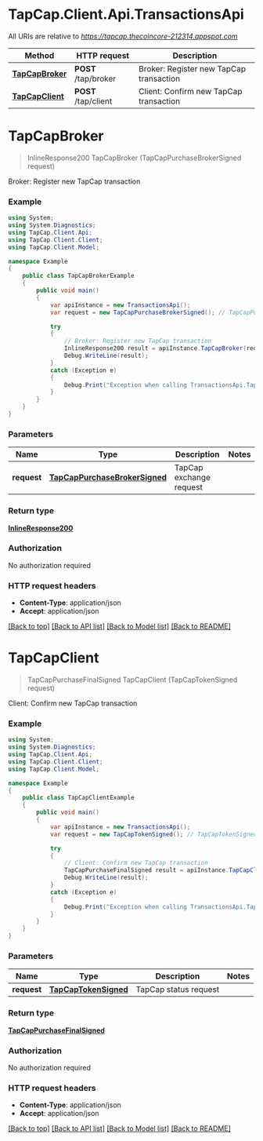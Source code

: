 # TapCap.Client.Api.TransactionsApi

All URIs are relative to *https://tapcap.thecoincore-212314.appspot.com*

Method | HTTP request | Description
------------- | ------------- | -------------
[**TapCapBroker**](TransactionsApi.md#tapcapbroker) | **POST** /tap/broker | Broker: Register new TapCap transaction
[**TapCapClient**](TransactionsApi.md#tapcapclient) | **POST** /tap/client | Client: Confirm new TapCap transaction


<a name="tapcapbroker"></a>
# **TapCapBroker**
> InlineResponse200 TapCapBroker (TapCapPurchaseBrokerSigned request)

Broker: Register new TapCap transaction

### Example
```csharp
using System;
using System.Diagnostics;
using TapCap.Client.Api;
using TapCap.Client.Client;
using TapCap.Client.Model;

namespace Example
{
    public class TapCapBrokerExample
    {
        public void main()
        {
            var apiInstance = new TransactionsApi();
            var request = new TapCapPurchaseBrokerSigned(); // TapCapPurchaseBrokerSigned | TapCap exchange request

            try
            {
                // Broker: Register new TapCap transaction
                InlineResponse200 result = apiInstance.TapCapBroker(request);
                Debug.WriteLine(result);
            }
            catch (Exception e)
            {
                Debug.Print("Exception when calling TransactionsApi.TapCapBroker: " + e.Message );
            }
        }
    }
}
```

### Parameters

Name | Type | Description  | Notes
------------- | ------------- | ------------- | -------------
 **request** | [**TapCapPurchaseBrokerSigned**](TapCapPurchaseBrokerSigned.md)| TapCap exchange request | 

### Return type

[**InlineResponse200**](InlineResponse200.md)

### Authorization

No authorization required

### HTTP request headers

 - **Content-Type**: application/json
 - **Accept**: application/json

[[Back to top]](#) [[Back to API list]](../README.md#documentation-for-api-endpoints) [[Back to Model list]](../README.md#documentation-for-models) [[Back to README]](../README.md)

<a name="tapcapclient"></a>
# **TapCapClient**
> TapCapPurchaseFinalSigned TapCapClient (TapCapTokenSigned request)

Client: Confirm new TapCap transaction

### Example
```csharp
using System;
using System.Diagnostics;
using TapCap.Client.Api;
using TapCap.Client.Client;
using TapCap.Client.Model;

namespace Example
{
    public class TapCapClientExample
    {
        public void main()
        {
            var apiInstance = new TransactionsApi();
            var request = new TapCapTokenSigned(); // TapCapTokenSigned | TapCap status request

            try
            {
                // Client: Confirm new TapCap transaction
                TapCapPurchaseFinalSigned result = apiInstance.TapCapClient(request);
                Debug.WriteLine(result);
            }
            catch (Exception e)
            {
                Debug.Print("Exception when calling TransactionsApi.TapCapClient: " + e.Message );
            }
        }
    }
}
```

### Parameters

Name | Type | Description  | Notes
------------- | ------------- | ------------- | -------------
 **request** | [**TapCapTokenSigned**](TapCapTokenSigned.md)| TapCap status request | 

### Return type

[**TapCapPurchaseFinalSigned**](TapCapPurchaseFinalSigned.md)

### Authorization

No authorization required

### HTTP request headers

 - **Content-Type**: application/json
 - **Accept**: application/json

[[Back to top]](#) [[Back to API list]](../README.md#documentation-for-api-endpoints) [[Back to Model list]](../README.md#documentation-for-models) [[Back to README]](../README.md)

